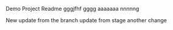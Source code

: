 Demo Project Readme
gggjfhf
gggg
aaaaaaa
nnnnng


New update from the branch
update from stage
another change
